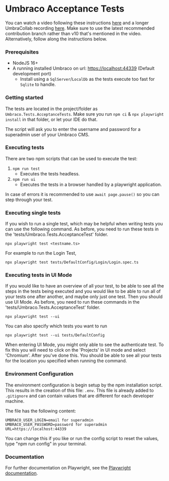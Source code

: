 # Umbraco Acceptance Tests

You can watch a video following these instructions [here](https://www.youtube.com/watch?v=N4hBKB0U-d8) and a longer UmbraCollab recording [here](https://www.youtube.com/watch?v=hvoI28s_fDI). Make sure to use the latest recommended contribution branch rather than v10 that's mentioned in the video.  Alternatively, follow along the instructions below.

### Prerequisites
- NodeJS 16+
- A running installed Umbraco on url: [https://localhost:44339](https://localhost:44339) (Default development port)
   - Install using a `SqlServer`/`LocalDb` as the tests execute too fast for `Sqlite` to handle.

### Getting started
The tests are located in the project/folder as `Umbraco.Tests.AcceptanceTests`. Make sure you run `npm ci` & `npx playwright install` in that folder, or let your IDE do that.

The script will ask you to enter the username and password for a superadmin user of your Umbraco CMS.

### Executing tests
There are two npm scripts that can be used to execute the test:

1. `npm run test`
   - Executes the tests headless.
1. `npm run ui`
   - Executes the tests in a browser handled by a playwright application.

 In case of errors it is recommended to use `await page.pause()` so you can step through your test.

### Executing single tests

If you wish to run a single test, which may be helpful when writing tests you can use the following command. As before, you need to run these tests in the 'tests/Umbraco.Tests.AcceptanceTest' folder.

    npx playwright test <testname.ts>

For example to run the Login Test,

    npx playwright test tests/DefaultConfig/Login/Login.spec.ts

### Executing tests in UI Mode

If you would like to have an overview of all your test, to be able to see all the steps in the tests being executed and you would like to be able to run all of your tests one after another, and maybe only just one test. Then you should use UI Mode. As before, you need to run these commands in the 'tests/Umbraco.Tests.AcceptanceTest' folder.

    npx playwright test --ui

You can also specify which tests you want to run

    npx playwright test --ui tests/DefaultConfig

When entering UI Mode, you might only able to see the authenticate test. To fix this you will need to click on the 'Projects' in UI mode and select 'Chromium'. After you've done this. You should be able to see all your tests for the location you specified when running the command.

### Environment Configuration

The environment configuration is begin setup by the npm installation script.
This results in the creation of this file: `.env`.
This file is already added to `.gitignore` and can contain values that are different for each developer machine.

The file has the following content:
```
UMBRACO_USER_LOGIN=email for superadmin
UMBRACO_USER_PASSWORD=password for superadmin
URL=https://localhost:44339
```
You can change this if you like or run the config script to reset the values, type "npm run config" in your terminal.

### Documentation

For further documentation on Playwright, see the [Playwright documentation](https://playwright.dev/docs/intro).
